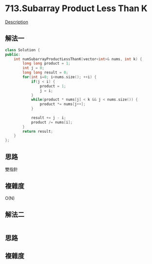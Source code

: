 # 713.Subarray Product Less Than K

[Description](https://leetcode.com/problems/subarray-product-less-than-k/description/)

## 解法一
```C++
class Solution {
public:
    int numSubarrayProductLessThanK(vector<int>& nums, int k) {
        long long product = 1;
        int j = 0;
        long long result = 0;
        for(int i=0; i<nums.size(); ++i) {
            if(j < i) {
                product = 1;
                j = i;
            }
            while(product * nums[j] < k && j < nums.size()) {
                product *= nums[j++];
            }
            
            result += j - i;
            product /= nums[i];
        }
        return result;
    }
};

```

## 思路
雙指針

## 複雜度
O(N)

## 解法二
```C++
```
## 思路

## 複雜度